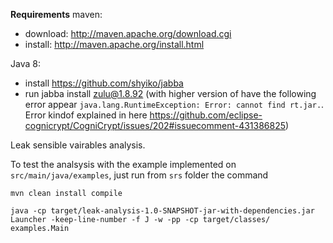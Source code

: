 **Requirements**
maven:
  - download: http://maven.apache.org/download.cgi
  - install: http://maven.apache.org/install.html

Java 8:
  - install https://github.com/shyiko/jabba
  - run jabba install zulu@1.8.92
(with higher version of have the following error appear `java.lang.RuntimeException: Error: cannot find rt.jar.`. Error kindof explained in here https://github.com/eclipse-cognicrypt/CogniCrypt/issues/202#issuecomment-431386825)

Leak sensible vairables analysis.

To test the analsysis with the example implemented on `src/main/java/examples`, just run from `srs` folder the command

```
mvn clean install compile

java -cp target/leak-analysis-1.0-SNAPSHOT-jar-with-dependencies.jar  Launcher -keep-line-number -f J -w -pp -cp target/classes/ examples.Main
```
